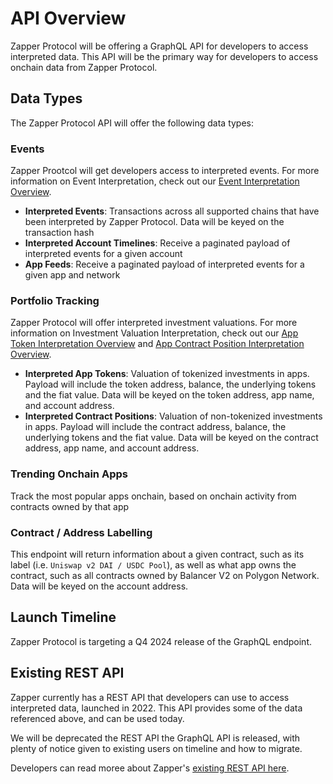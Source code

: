 # API Overview

Zapper Protocol will be offering a GraphQL API for developers to access interpreted data. This API will be the primary way for developers to access onchain data from Zapper Protocol.

## Data Types

The Zapper Protocol API will offer the following data types:

### Events

Zapper Prootcol will get developers access to interpreted events. For more information on Event Interpretation, check out our [Event Interpretation Overview](/docs/interpretation/event-interpretation/overview).

- **Interpreted Events**: Transactions across all supported chains that have been interpreted by Zapper Protocol. Data will be keyed on the transaction hash
- **Interpreted Account Timelines**: Receive a paginated payload of interpreted events for a given account
- **App Feeds**: Receive a paginated payload of interpreted events for a given app and network

### Portfolio Tracking

Zapper Protocol will offer interpreted investment valuations. For more information on Investment Valuation Interpretation, check out our [App Token Interpretation Overview](/docs/interpretation/app-token-interpretation/overview) and [App Contract Position Interpretation Overview](/docs/interpretation/contract-position-interpretation/overview).

- **Interpreted App Tokens**: Valuation of tokenized investments in apps. Payload will include the token address, balance, the underlying tokens and the fiat value. Data will be keyed on the token address, app name, and account address.
- **Interpreted Contract Positions**: Valuation of non-tokenized investments in apps. Payload will include the contract address, balance, the underlying tokens and the fiat value. Data will be keyed on the contract address, app name, and account address.

### Trending Onchain Apps

Track the most popular apps onchain, based on onchain activity from contracts owned by that app

### Contract / Address Labelling

This endpoint will return information about a given contract, such as its label (i.e. `Uniswap v2 DAI / USDC Pool`), as well as what app owns the contract, such as all contracts owned by Balancer V2 on Polygon Network. Data will be keyed on the account address.

## Launch Timeline

Zapper Protocol is targeting a Q4 2024 release of the GraphQL endpoint.

## Existing REST API

Zapper currently has a REST API that developers can use to access interpreted data, launched in 2022. This API provides some of the data referenced above, and can be used today.

We will be deprecated the REST API the GraphQL API is released, with plenty of notice given to existing users on timeline and how to migrate.

Developers can read moree about Zapper's [existing REST API here](https://studio.zapper.xyz/docs/apis/getting-started).
